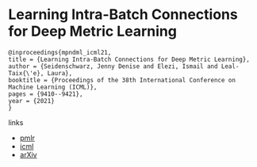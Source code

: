 # Learning Intra-Batch Connections for Deep Metric Learning

```
@inproceedings{mpndml_icml21,
title = {Learning Intra-Batch Connections for Deep Metric Learning},
author = {Seidenschwarz, Jenny Denise and Elezi, Ismail and Leal-Taix{\'e}, Laura},
booktitle = {Proceedings of the 38th International Conference on Machine Learning (ICML)},
pages = {9410--9421},
year = {2021}
}
```

links
- [pmlr](http://proceedings.mlr.press/v139/seidenschwarz21a.html)
- [icml](https://icml.cc/virtual/2021/poster/10237)
- [arXiv](https://arxiv.org/abs/2102.07753)